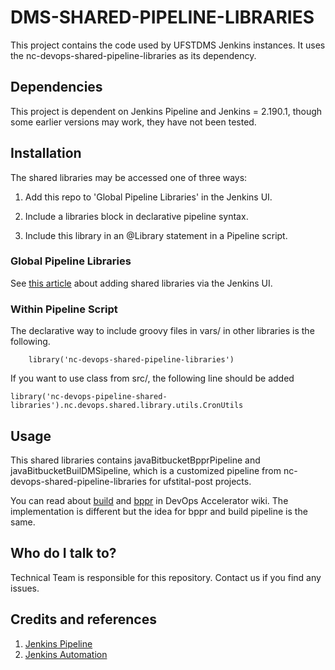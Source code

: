 # DMS-SHARED-PIPELINE-LIBRARIES #

This project contains the code used by UFSTDMS Jenkins instances. It uses the nc-devops-shared-pipeline-libraries as its dependency.

## Dependencies ##

This project is dependent on Jenkins Pipeline and Jenkins = 2.190.1, though some earlier versions may work, they have not been tested.

## Installation ##

The shared libraries may be accessed one of three ways:

1) Add this repo to 'Global Pipeline Libraries' in the Jenkins UI.

2) Include a libraries block in declarative pipeline syntax.

3) Include this library in an @Library statement in a Pipeline script.

### Global Pipeline Libraries ###

See [this article](https://jenkins.io/doc/book/pipeline/shared-libraries/#global-shared-libraries)
about adding shared libraries via the Jenkins UI.

### Within Pipeline Script ###

The declarative way to include groovy files in vars/ in other libraries is the following.

```
    library('nc-devops-shared-pipeline-libraries')
```

If you want to use class from src/, the following line should be added

```$xslt
library('nc-devops-pipeline-shared-libraries').nc.devops.shared.library.utils.CronUtils
```

## Usage

This shared libraries contains javaBitbucketBpprPipeline and javaBitbucketBuilDMSipeline, which is a customized pipeline from nc-devops-shared-pipeline-libraries for ufstital-post projects.

You can read about [build](https://source.netcompany.com/tfs/Netcompany/NCCGV001/_wiki/wikis/NCCGV001.wiki?wikiVersion=GBwikiMaster&pagePath=%2FEnd%252Duser%20Documentation%2FDevOps%20for%20Java%2FJavaBuilDMSipeline%20in%20your%20project) and [bppr](https://source.netcompany.com/tfs/Netcompany/NCCGV001/_wiki/wikis/NCCGV001.wiki?wikiVersion=GBwikiMaster&pagePath=%2FEnd%252Duser%20Documentation%2FDevOps%20for%20Java%2FJavaBpprPipeline%20in%20your%20project) in DevOps Accelerator wiki.
The implementation is different but the idea for bppr and build pipeline is the same.

## Who do I talk to? ##

Technical Team is responsible for this repository. Contact us if you find any issues. 

## Credits and references ##

1. [Jenkins Pipeline](https://jenkins.io/doc/book/pipeline/shared-libraries/)
2. [Jenkins Automation](https://github.com/cfpb/jenkins-automation)